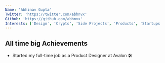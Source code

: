 ```yaml
---
Name: 'Abhinav Gupta'
Twitter: 'https://twitter.com/abhnvx'
Github: 'https://github.com/abhnvx'
Interests: ['Design', 'Crypto', 'Side Projects', 'Products', 'Startups', 'Marketing']
---
```



## All time big Achievements

- Started my full-time job as a Product Designer at Avalon 🛠
